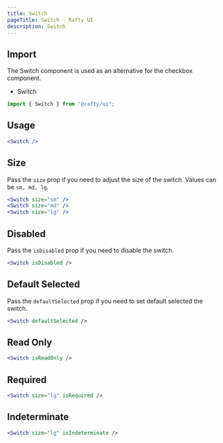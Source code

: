 ```yaml
---
title: Switch
pageTitle: Switch - Rafty UI
description: Switch
---
```


## Import

The Switch component is used as an alternative for the checkbox component.

- Switch

```jsx
import { Switch } from "@rafty/ui";
```

## Usage

```jsx
<Switch />
```

## Size

Pass the `size` prop if you need to adjust the size of the switch. Values can be `sm, md, lg`.

```jsx
<Switch size="sm" />
<Switch size="md" />
<Switch size="lg" />
```

## Disabled

Pass the `isDisabled` prop if you need to disable the switch.

```jsx
<Switch isDisabled />
```

## Default Selected

Pass the `defaultSelected` prop if you need to set default selected the switch.

```jsx
<Switch defaultSelected />
```

## Read Only

```jsx
<Switch isReadOnly />
```

## Required

```jsx
<Switch size="lg" isRequired />
```

## Indeterminate

```jsx
<Switch size="lg" isIndeterminate />
```
